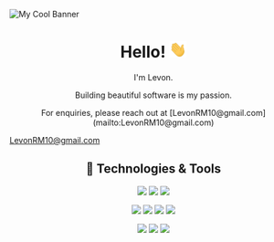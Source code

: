 ![My Cool Banner](https://github.com/LevonAr/LevonAr/blob/main/assets/Levon.gif)

<h1 align='center'> Hello! <img src="https://github.com/LevonAr/LevonAr/blob/main/assets/wave.gif" width="30px"></h1>

<p align='center'>I'm Levon.</p>

<p align='center'>Building beautiful software is my passion.</p>

<div align='center'>For enquiries, please reach out at [LevonRM10@gmail.com](mailto:LevonRM10@gmail.com) </div>

[LevonRM10@gmail.com](mailto:LevonRM10@gmail.com) 

<div align='center'>

## 🔧 Technologies & Tools
  
![](https://img.shields.io/badge/Python-Language-informational?style=for-the-badge&logo=python&logoColor=white&color=2bbc8a)
![](https://img.shields.io/badge/Javascript-Language-informational?style=for-the-badge&logo=javascript&logoColor=white&color=2bbc8a)
![](https://img.shields.io/badge/C-Language-informational?style=for-the-badge&logo=c&logoColor=white&color=2bbc8a)

![](https://img.shields.io/badge/Flask-Tool-informational?style=for-the-badge&logo=flask&logoColor=white&color=2bbc8a)
![](https://img.shields.io/badge/React-Tool-informational?style=for-the-badge&logo=react&logoColor=white&color=2bbc8a)
![](https://img.shields.io/badge/Angular-Tool-informational?style=for-the-badge&logo=angular&logoColor=white&color=2bbc8a)
![](https://img.shields.io/badge/MySQL-Tool-informational?style=for-the-badge&logo=mysql&logoColor=white&color=2bbc8a)

![](https://img.shields.io/badge/Linux-OS-informational?style=for-the-badge&logo=linux&logoColor=white&color=2bbc8a)
![](https://img.shields.io/badge/mac-OS-informational?style=for-the-badge&logo=macos&logoColor=white&color=2bbc8a)
![](https://img.shields.io/badge/Bash-Shell-informational?style=for-the-badge&logo=gnu-bash&logoColor=white&color=2bbc8a)
</div>
